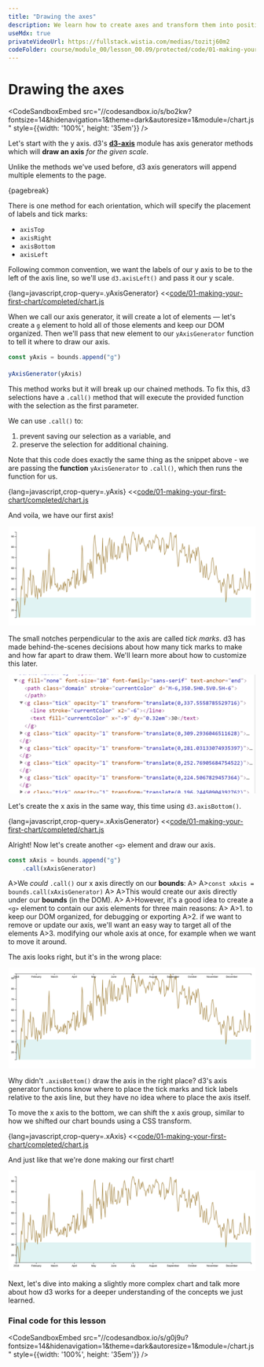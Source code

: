 ```yaml
---
title: "Drawing the axes"
description: We learn how to create axes and transform them into position.
useMdx: true
privateVideoUrl: https://fullstack.wistia.com/medias/tozitj60m2
codeFolder: course/module_00/lesson_00.09/protected/code/01-making-your-first-chart/end
---
```


# Drawing the axes

<CodeSandboxEmbed
  src="//codesandbox.io/s/bo2kw?fontsize=14&hidenavigation=1&theme=dark&autoresize=1&module=/chart.js"
  style={{width: '100%', height: '35em'}}
/>

Let's start with the y axis. d3's [**d3-axis**](https://github.com/d3/d3-axis) module has axis generator methods which will **draw an axis** _for the given scale_.

Unlike the methods we've used before, d3 axis generators will append multiple elements to the page.

{pagebreak}

There is one method for each orientation, which will specify the placement of labels and tick marks:

- `axisTop`
- `axisRight`
- `axisBottom`
- `axisLeft`

Following common convention, we want the labels of our y axis to be to the left of the axis line, so we'll use `d3.axisLeft()` and pass it our y scale.

{lang=javascript,crop-query=.yAxisGenerator}
<<[code/01-making-your-first-chart/completed/chart.js](./protected/code/01-making-your-first-chart/completed/chart.js)

When we call our axis generator, it will create a lot of elements — let's create a `g` element to hold all of those elements and keep our DOM organized. Then we'll pass that new element to our `yAxisGenerator` function to tell it where to draw our axis.

```javascript
const yAxis = bounds.append("g")

yAxisGenerator(yAxis)
```

This method works but it will break up our chained methods. To fix this, d3 selections have a `.call()` method that will execute the provided function with the selection as the first parameter.

We can use `.call()` to:

1. prevent saving our selection as a variable, and
2. preserve the selection for additional chaining.

Note that this code does exactly the same thing as the snippet above - we are passing the **function** `yAxisGenerator` to `.call()`, which then runs the function for us.

{lang=javascript,crop-query=.yAxis}
<<[code/01-making-your-first-chart/completed/chart.js](./protected/code/01-making-your-first-chart/completed/chart.js)

And voila, we have our first axis!

![Y axis](./public/images/1-making-your-first-chart/axis-y.png)

The small notches perpendicular to the axis are called _tick marks_. d3 has made behind-the-scenes decisions about how many tick marks to make and how far apart to draw them. We'll learn more about how to customize this later.

![Axis](./public/images/1-making-your-first-chart/axis.png)

Let's create the x axis in the same way, this time using `d3.axisBottom()`.

{lang=javascript,crop-query=.xAxisGenerator}
<<[code/01-making-your-first-chart/completed/chart.js](./protected/code/01-making-your-first-chart/completed/chart.js)

Alright! Now let's create another `<g>` element and draw our axis.

```javascript
const xAxis = bounds.append("g")
    .call(xAxisGenerator)
```

A>We _could_ `.call()` our x axis directly on our **bounds**:
A>
A>`const xAxis = bounds.call(xAxisGenerator)`
A>
A>This would create our axis directly under our **bounds** (in the DOM).
A>
A>However, it's a good idea to create a `<g>` element to contain our axis elements for three main reasons:
A>
A>1. to keep our DOM organized, for debugging or exporting
A>2. if we want to remove or update our axis, we'll want an easy way to target all of the elements
A>3. modifying our whole axis at once, for example when we want to move it around.

The axis looks right, but it's in the wrong place:

![x axis on top](./public/images/1-making-your-first-chart/axis-x-on-top.png)

Why didn't `.axisBottom()` draw the axis in the right place? d3's axis generator functions know where to place the tick marks and tick labels relative to the axis line, but they have no idea where to place the axis itself.

To move the x axis to the bottom, we can shift the x axis group, similar to how we shifted our chart bounds using a CSS transform.

{lang=javascript,crop-query=.xAxis}
<<[code/01-making-your-first-chart/completed/chart.js](./protected/code/01-making-your-first-chart/completed/chart.js)

And just like that we're done making our first chart!

![Finished line graph](./public/images/1-making-your-first-chart/line-finished.png)

Next, let's dive into making a slightly more complex chart and talk more about how d3 works for a deeper understanding of the concepts we just learned.

### Final code for this lesson

<CodeSandboxEmbed
  src="//codesandbox.io/s/g0j9u?fontsize=14&hidenavigation=1&theme=dark&autoresize=1&module=/chart.js"
  style={{width: '100%', height: '35em'}}
/>